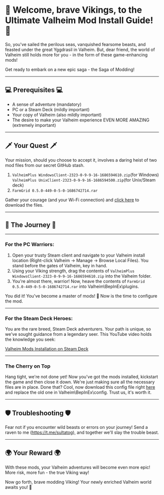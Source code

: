 # 🎉 Welcome, brave Vikings, to the Ultimate Valheim Mod Install Guide! 🎉

So, you've sailed the perilous seas, vanquished fearsome beasts, and feasted under the great Yggdrasil in Valheim. But, dear friend, the world of Valheim still holds more for you - in the form of these game-enhancing mods!

Get ready to embark on a new epic saga - the Saga of Modding! 

---

## 💻 Prerequisites 💻

- A sense of adventure (mandatory)
- PC or a Steam Deck (mildly important)
- Your copy of Valheim (also mildly important)
- The desire to make your Valheim experience EVEN MORE AMAZING (extremely important)

---

## 🗡️ Your Quest 🗡️

Your mission, should you choose to accept it, involves a daring heist of two mod files from our secret GitHub stash.

1. `ValheimPlus WindowsClient-2323-0-9-9-16-1686594610.zip`(for Windows)
   `ValheimPlus UnixClient-2323-0-9-9-16-1686594500.zip`(for Unix/Steam deck)
3. `FarmGrid 0.5.0-449-0-5-0-1686742714.rar`

Gather your courage (and your Wi-Fi connection) and [click here](https://github.com/sultatog/valheim_mods) to download the files.

---

## 🧭 The Journey 🧭

---

### For the PC Warriors:

1. Open your trusty Steam client and navigate to your Valheim install location (Right-click Valheim -> Manage -> Browse Local Files). You stand before the gates of Valheim, key in hand.
2. Using your Viking strength, drag the contents of `ValheimPlus WindowsClient-2323-0-9-9-16-1686594610.zip` into the Valheim folder.
3. You're almost there, warrior! Now, heave the contents of `FarmGrid 0.5.0-449-0-5-0-1686742714.rar` into Valheim\BepInEx\plugins.

You did it! You've become a master of mods! 🎉 Now is the time to configure the mod.

---

### For the Steam Deck Heroes:

You are the rare breed, Steam Deck adventurers. Your path is unique, so we've sought guidance from a legendary seer. This YouTube video holds the knowledge you seek:

[Valheim Mods Installation on Steam Deck](https://www.youtube.com/watch?v=bC0zKS7HecI)

---

### The Cherry on Top

Hang tight, we're not done yet! Now you've got the mods installed, kickstart the game and then close it down. We're just making sure all the necessary files are in place. Done that? Cool, now download this config file right [here](https://github.com/sultatog/valheim_mods/blob/main/valheim_plus.cfg) and replace the old one in Valheim\BepInEx\config. Trust us, it's worth it.

---

## 🛡️ Troubleshooting 🛡️

Fear not if you encounter wild beasts or errors on your journey! Send a raven to me (https://t.me/sultatog), and together we'll slay the trouble beast.

---

## 🌍 Your Reward 🌍

With these mods, your Valheim adventures will become even more epic! More risk, more fun - the true Viking way!

Now go forth, brave modding Viking! Your newly enriched Valheim world awaits you! 🎉
